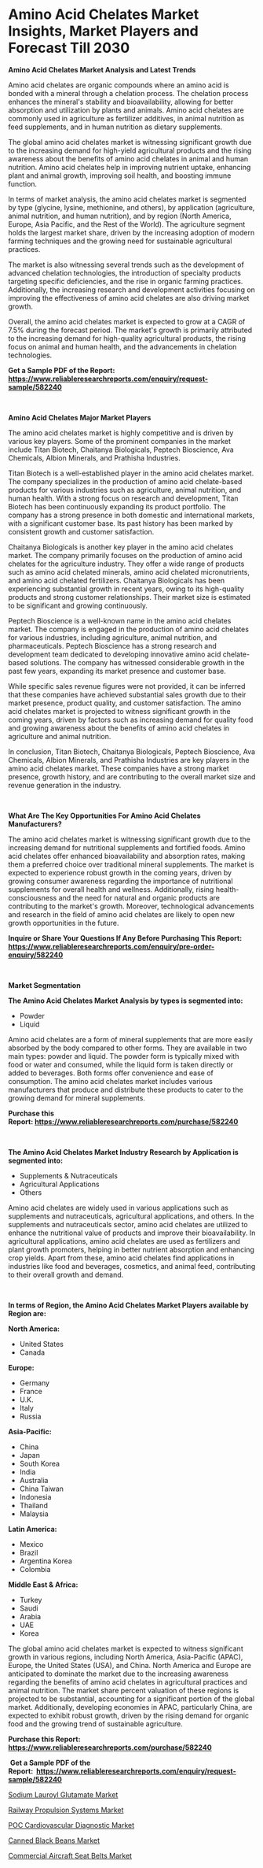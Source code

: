 <p><h1>Amino Acid Chelates Market Insights, Market Players and Forecast Till 2030</h1></p><p><strong>Amino Acid Chelates Market Analysis and Latest Trends</strong></p>
<p><p>Amino acid chelates are organic compounds where an amino acid is bonded with a mineral through a chelation process. The chelation process enhances the mineral's stability and bioavailability, allowing for better absorption and utilization by plants and animals. Amino acid chelates are commonly used in agriculture as fertilizer additives, in animal nutrition as feed supplements, and in human nutrition as dietary supplements.</p><p>The global amino acid chelates market is witnessing significant growth due to the increasing demand for high-yield agricultural products and the rising awareness about the benefits of amino acid chelates in animal and human nutrition. Amino acid chelates help in improving nutrient uptake, enhancing plant and animal growth, improving soil health, and boosting immune function.</p><p>In terms of market analysis, the amino acid chelates market is segmented by type (glycine, lysine, methionine, and others), by application (agriculture, animal nutrition, and human nutrition), and by region (North America, Europe, Asia Pacific, and the Rest of the World). The agriculture segment holds the largest market share, driven by the increasing adoption of modern farming techniques and the growing need for sustainable agricultural practices.</p><p>The market is also witnessing several trends such as the development of advanced chelation technologies, the introduction of specialty products targeting specific deficiencies, and the rise in organic farming practices. Additionally, the increasing research and development activities focusing on improving the effectiveness of amino acid chelates are also driving market growth.</p><p>Overall, the amino acid chelates market is expected to grow at a CAGR of 7.5% during the forecast period. The market's growth is primarily attributed to the increasing demand for high-quality agricultural products, the rising focus on animal and human health, and the advancements in chelation technologies.</p></p>
<p><strong>Get a Sample PDF of the Report:&nbsp; <a href="https://www.reliableresearchreports.com/enquiry/request-sample/582240">https://www.reliableresearchreports.com/enquiry/request-sample/582240</a></strong></p>
<p>&nbsp;</p>
<p><strong>Amino Acid Chelates Major Market Players</strong></p>
<p><p>The amino acid chelates market is highly competitive and is driven by various key players. Some of the prominent companies in the market include Titan Biotech, Chaitanya Biologicals, Peptech Bioscience, Ava Chemicals, Albion Minerals, and Prathisha Industries.</p><p>Titan Biotech is a well-established player in the amino acid chelates market. The company specializes in the production of amino acid chelate-based products for various industries such as agriculture, animal nutrition, and human health. With a strong focus on research and development, Titan Biotech has been continuously expanding its product portfolio. The company has a strong presence in both domestic and international markets, with a significant customer base. Its past history has been marked by consistent growth and customer satisfaction.</p><p>Chaitanya Biologicals is another key player in the amino acid chelates market. The company primarily focuses on the production of amino acid chelates for the agriculture industry. They offer a wide range of products such as amino acid chelated minerals, amino acid chelated micronutrients, and amino acid chelated fertilizers. Chaitanya Biologicals has been experiencing substantial growth in recent years, owing to its high-quality products and strong customer relationships. Their market size is estimated to be significant and growing continuously.</p><p>Peptech Bioscience is a well-known name in the amino acid chelates market. The company is engaged in the production of amino acid chelates for various industries, including agriculture, animal nutrition, and pharmaceuticals. Peptech Bioscience has a strong research and development team dedicated to developing innovative amino acid chelate-based solutions. The company has witnessed considerable growth in the past few years, expanding its market presence and customer base.</p><p>While specific sales revenue figures were not provided, it can be inferred that these companies have achieved substantial sales growth due to their market presence, product quality, and customer satisfaction. The amino acid chelates market is projected to witness significant growth in the coming years, driven by factors such as increasing demand for quality food and growing awareness about the benefits of amino acid chelates in agriculture and animal nutrition.</p><p>In conclusion, Titan Biotech, Chaitanya Biologicals, Peptech Bioscience, Ava Chemicals, Albion Minerals, and Prathisha Industries are key players in the amino acid chelates market. These companies have a strong market presence, growth history, and are contributing to the overall market size and revenue generation in the industry.</p></p>
<p>&nbsp;</p>
<p><strong>What Are The Key Opportunities For Amino Acid Chelates Manufacturers?</strong></p>
<p><p>The amino acid chelates market is witnessing significant growth due to the increasing demand for nutritional supplements and fortified foods. Amino acid chelates offer enhanced bioavailability and absorption rates, making them a preferred choice over traditional mineral supplements. The market is expected to experience robust growth in the coming years, driven by growing consumer awareness regarding the importance of nutritional supplements for overall health and wellness. Additionally, rising health-consciousness and the need for natural and organic products are contributing to the market's growth. Moreover, technological advancements and research in the field of amino acid chelates are likely to open new growth opportunities in the future.</p></p>
<p><strong>Inquire or Share Your Questions If Any Before Purchasing This Report: <a href="https://www.reliableresearchreports.com/enquiry/pre-order-enquiry/582240">https://www.reliableresearchreports.com/enquiry/pre-order-enquiry/582240</a></strong></p>
<p>&nbsp;</p>
<p><strong>Market Segmentation</strong></p>
<p><strong>The Amino Acid Chelates Market Analysis by types is segmented into:</strong></p>
<p><ul><li>Powder</li><li>Liquid</li></ul></p>
<p><p>Amino acid chelates are a form of mineral supplements that are more easily absorbed by the body compared to other forms. They are available in two main types: powder and liquid. The powder form is typically mixed with food or water and consumed, while the liquid form is taken directly or added to beverages. Both forms offer convenience and ease of consumption. The amino acid chelates market includes various manufacturers that produce and distribute these products to cater to the growing demand for mineral supplements.</p></p>
<p><strong>Purchase this Report:&nbsp;<a href="https://www.reliableresearchreports.com/purchase/582240">https://www.reliableresearchreports.com/purchase/582240</a></strong></p>
<p>&nbsp;</p>
<p><strong>The Amino Acid Chelates Market Industry Research by Application is segmented into:</strong></p>
<p><ul><li>Supplements & Nutraceuticals</li><li>Agricultural Applications</li><li>Others</li></ul></p>
<p><p>Amino acid chelates are widely used in various applications such as supplements and nutraceuticals, agricultural applications, and others. In the supplements and nutraceuticals sector, amino acid chelates are utilized to enhance the nutritional value of products and improve their bioavailability. In agricultural applications, amino acid chelates are used as fertilizers and plant growth promoters, helping in better nutrient absorption and enhancing crop yields. Apart from these, amino acid chelates find applications in industries like food and beverages, cosmetics, and animal feed, contributing to their overall growth and demand.</p></p>
<p>&nbsp;</p>
<p><strong>In terms of Region, the Amino Acid Chelates Market Players available by Region are:</strong></p>
<p>
    <p> <strong> North America: </strong>
        <ul>
            <li>United States</li>
            <li>Canada</li>
        </ul>
        </p> 
    <p> <strong> Europe: </strong>
        <ul>
            <li>Germany</li>
            <li>France</li>
            <li>U.K.</li>
            <li>Italy</li>
            <li>Russia</li>
        </ul>
        </p> 
    <p> <strong> Asia-Pacific: </strong>
        <ul>
            <li>China</li>
            <li>Japan</li>
            <li>South Korea</li>
            <li>India</li>
            <li>Australia</li>
            <li>China Taiwan</li>
            <li>Indonesia</li>
            <li>Thailand</li>
            <li>Malaysia</li>
        </ul>
        </p> 
    <p> <strong> Latin America: </strong>
        <ul>
            <li>Mexico</li>
            <li>Brazil</li>
            <li>Argentina Korea</li>
            <li>Colombia</li>
        </ul>
        </p> 
    <p> <strong> Middle East & Africa: </strong>
        <ul>
            <li>Turkey</li>
            <li>Saudi</li>
            <li>Arabia</li>
            <li>UAE</li>
            <li>Korea</li>
        </ul>
    </p>
    </p>
<p><p>The global amino acid chelates market is expected to witness significant growth in various regions, including North America, Asia-Pacific (APAC), Europe, the United States (USA), and China. North America and Europe are anticipated to dominate the market due to the increasing awareness regarding the benefits of amino acid chelates in agricultural practices and animal nutrition. The market share percent valuation of these regions is projected to be substantial, accounting for a significant portion of the global market. Additionally, developing economies in APAC, particularly China, are expected to exhibit robust growth, driven by the rising demand for organic food and the growing trend of sustainable agriculture.</p></p>
<p><strong>Purchase this Report: <a href="https://www.reliableresearchreports.com/purchase/582240">https://www.reliableresearchreports.com/purchase/582240</a></strong></p>
<p>&nbsp;<strong>Get a Sample PDF of the Report:&nbsp;&nbsp;<a href="https://www.reliableresearchreports.com/enquiry/request-sample/582240">https://www.reliableresearchreports.com/enquiry/request-sample/582240</a></strong></p>
<p><strong></strong></p>
<p><p><a href="https://medium.com/@maryg156987/sodium-lauroyl-glutamate-market-size-growth-forecast-2023-2030-fda1388f1414">Sodium Lauroyl Glutamate Market</a></p><p><a href="https://www.linkedin.com/pulse/railway-propulsion-systems-market-size-growth-forecast-from/">Railway Propulsion Systems Market</a></p><p><a href="https://www.linkedin.com/pulse/poc-cardiovascular-diagnostic-market-size-2023-2030/">POC Cardiovascular Diagnostic Market</a></p><p><a href="https://medium.com/@thesjenney10210/canned-black-beans-market-size-growth-forecast-2023-2030-32ced7c49ee6">Canned Black Beans Market</a></p><p><a href="https://www.linkedin.com/pulse/commercial-aircraft-seat-belts-market-research/">Commercial Aircraft Seat Belts Market</a></p></p>